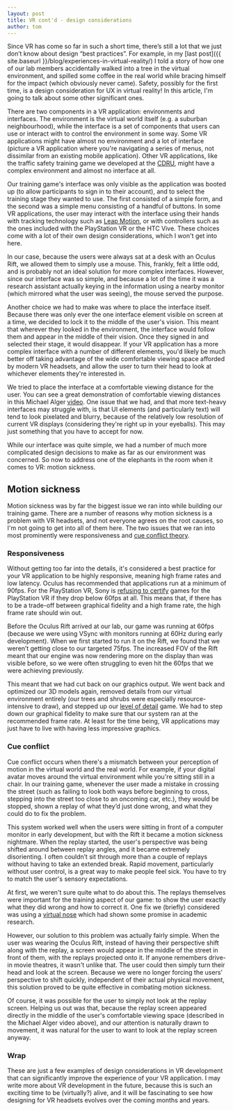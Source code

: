 ```yaml
---
layout: post
title: VR cont'd - design considerations
author: tom
---
```


Since VR has come so far in such a short time, there’s still a lot that we just don’t know about design “best practices”. For example, in my 
[last post]({{ site.baseurl }}/blog/experiences-in-virtual-reality/) I told a story of how one of our lab members accidentally walked
into a tree in the virtual environment, and spilled some coffee in the real world while bracing himself for the impact (which obviously
never came). Safety, possibly for the first time, is a design consideration for UX in virtual reality! In this article, I'm going to talk about some other significant ones.

There are two components in a VR application: environments and interfaces. The environment is the virtual world itself (e.g. a suburban
neighbourhood), while the interface is a set of components that users can use or interact with to control the environment in some way.
Some VR applications might have almost no environment and a lot of interface (picture a VR application where you're navigating a series of 
menus, not dissimilar from an existing mobile application). Other VR applications, like the traffic safety training game we developed
at the [CDRU](http://cdru.psychology.uoguelph.ca/), might have a complex environment and almost no interface at all.

Our training game's interface was only visible as the application was booted up (to allow participants to sign in to their account), 
and to select the training stage they wanted to use. The first consisted of a simple form, and the second was a simple menu consisting
of a handful of buttons. In some VR applications, the user may interact with the interface using their hands with tracking
technology such as [Leap Motion](https://www.leapmotion.com/), or with controllers such as the ones included with the PlayStation VR
or the HTC Vive. These choices come with a lot of their own design considerations, which I won't get into here. 

In our case, because the users were always sat at a desk with an Oculus Rift, we allowed them to simply use a mouse. This, frankly, 
felt a little odd, and is probably not an ideal solution for more complex interfaces. However, since our interface was so simple, and 
because a lot of the time it was a research assistant actually keying in the information using a nearby monitor
(which mirrored what the user was seeing), the mouse served the purpose.

Another choice we had to make was where to place the interface itself. Because there was only ever the one interface element visible on screen
at a time, we decided to lock it to the middle of the user's vision. This meant that wherever they looked in the environment, the interface 
would follow them and appear in the middle of their vision. Once they signed in and selected their stage, it would disappear. If your VR
application has a more complex interface with a number of different elements, you'd likely be much better off taking advantage of the wide
comfortable viewing space afforded by modern VR headsets, and allow the user to turn their head to look at whichever elements they're interested
in.

We tried to place the interface at a comfortable viewing distance for the user. You can see a great demonstration of comfortable viewing 
distances in this Michael Alger [video](https://www.youtube.com/watch?v=iR4iRyLoJlg). One issue that we had, and that more text-heavy 
interfaces may struggle with, is that UI elements (and particularly text) will tend to look pixelated and blurry, because of the
relatively low resolution of current VR displays (considering they're right up in your eyeballs). This may just something that you have
to accept for now.

While our interface was quite simple, we had a number of much more complicated design decisions to make as far as our environment was
concerned. So now to address one of the elephants in the room when it comes to VR: motion sickness.

## Motion sickness

Motion sickness was by far the biggest issue we ran into while building our training game. There are a number of reasons why motion sickness 
is a problem with VR headsets, and not everyone agrees on the root causes, so I'm not going to get into all of them here. The two issues
that we ran into most prominently were responsiveness and [cue conflict theory](http://www.gamasutra.com/blogs/BenLewisEvans/20140404/214732/Simulation_Sickness_and_VR__What_is_it_and_what_can_developers_and_players_do_to_reduce_it.php).

### Responsiveness

Without getting too far into the details, it's considered a best practice for your VR application to be highly responsive, meaning high frame rates
and low latency. Oculus has recommended that applications run at a minimum of 90fps. For the PlayStation VR, Sony is [refusing to certify](http://www.polygon.com/2016/3/17/11256142/sony-framerate-60fps-vr-certification)
games for the PlayStation VR if they drop below 60fps at all. This means that, if there has to be a trade-off between graphical fidelity
and a high frame rate, the high frame rate should win out.

Before the Oculus Rift arrived at our lab, our game was running at 60fps (because we were using VSync with monitors running at 60Hz during early 
development). When we first started to run it on the Rift, we found that we weren’t getting close to our targeted 75fps. The increased FOV 
of the Rift meant that our engine was now rendering more on the display than was visible before, so we were often struggling to even hit the 
60fps that we were achieving previously.

This meant that we had cut back on our graphics output. We went back and optimized our 3D models again, removed details from our 
virtual environment entirely (our trees and shrubs were especially resource-intensive to draw), and stepped up our 
[level of detail](https://en.wikipedia.org/wiki/Level_of_detail) game. We had to step down our graphical fidelity to make sure that 
our system ran at the recommended frame rate. At least for the time being, VR applications may just have to live with having less impressive graphics.

### Cue conflict

Cue conflict occurs when there's a mismatch between your perception of motion in the virtual world and the real world. For example, if your 
digital avatar moves around the virtual environment while you're sitting still in a chair. In our training game, whenever the user made a 
mistake in crossing the street (such as failing to look both ways before beginning to cross, stepping into the street too close to an oncoming car, etc.), they would 
be stopped, shown a replay of what they’d just done wrong, and what they could do to fix the problem.

This system worked well when the users were sitting in front of a computer monitor in early development, but with the Rift it became a motion 
sickness nightmare. When the replay started, the user's perspective was being shifted around between replay angles, and it became extremely 
disorienting. I often couldn’t sit through more than a couple of replays without having to take an extended break. Rapid movement, particularly
without user control, is a great way to make people feel sick. You have to try to match the user's sensory expectations.

At first, we weren't sure quite what to do about this. The replays themselves were important for the training aspect of our game: to show
the user exactly what they did wrong and how to correct it. One fix we (briefly) considered was using a [virtual nose](https://arstechnica.com/gaming/2015/03/virtual-noses-keep-real-world-vr-sickness-at-bay/)
which had shown some promise in academic research.

However, our solution to this problem was actually fairly simple. When the user was wearing the Oculus Rift, instead of 
having their perspective shift along with the replay, a screen would appear in the middle of the street in front of them, with the 
replays projected onto it. If anyone remembers drive-in movie theatres, it wasn't unlike that. The user could then simply turn their 
head and look at the screen. Because we were no longer forcing the users' perspective to shift quickly, independent of their actual physical 
movement, this solution proved to be quite effective in combating motion sickness.

Of course, it was possible for the user to simply not look at the replay screen. Helping us out was that, because the replay screen 
appeared directly in the middle of the user's comfortable viewing space (described in the Michael Alger video above), and our attention is
naturally drawn to movement, it was natural for the user to want to look at the replay screen anyway.

### Wrap

These are just a few examples of design considerations in VR development that can significantly improve the experience of your VR application. 
I may write more about VR development in the future, because this is such an exciting time to be (virtually?) alive, and it will be fascinating 
to see how designing for VR headsets evolves over the coming months and years.
